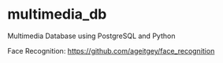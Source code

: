 # multimedia_db
Multimedia Database using PostgreSQL and Python


Face Recognition: <https://github.com/ageitgey/face_recognition>
